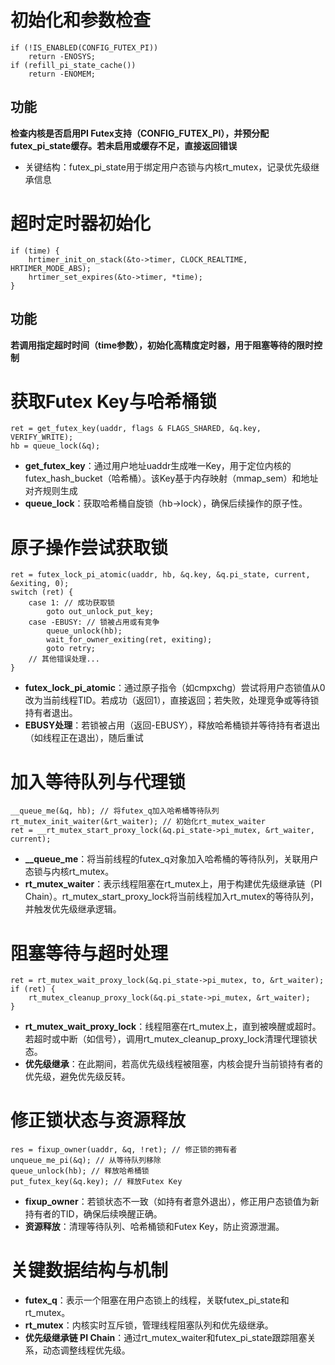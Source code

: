 # 初始化和参数检查
```
if (!IS_ENABLED(CONFIG_FUTEX_PI))
    return -ENOSYS;
if (refill_pi_state_cache())
    return -ENOMEM;
```
## 功能​​
**检查内核是否启用PI Futex支持（CONFIG_FUTEX_PI），并预分配futex_pi_state缓存。若未启用或缓存不足，直接返回错误**

* 关键结构​​：futex_pi_state用于绑定用户态锁与内核rt_mutex，记录优先级继承信息

# 超时定时器初始化​
```
if (time) {
    hrtimer_init_on_stack(&to->timer, CLOCK_REALTIME, HRTIMER_MODE_ABS);
    hrtimer_set_expires(&to->timer, *time);
}
```
## 功能
**若调用指定超时时间（time参数），初始化高精度定时器，用于阻塞等待的限时控制**

# 获取Futex Key与哈希桶锁​
```
ret = get_futex_key(uaddr, flags & FLAGS_SHARED, &q.key, VERIFY_WRITE);
hb = queue_lock(&q);
```
* **get_futex_key​**​：通过用户地址uaddr生成唯一Key，用于定位内核的futex_hash_bucket（哈希桶）。该Key基于内存映射（mmap_sem）和地址对齐规则生成
* **queue_lock**​​：获取哈希桶自旋锁（hb->lock），确保后续操作的原子性。

# 原子操作尝试获取锁​
```
ret = futex_lock_pi_atomic(uaddr, hb, &q.key, &q.pi_state, current, &exiting, 0);
switch (ret) {
    case 1: // 成功获取锁
        goto out_unlock_put_key;
    case -EBUSY: // 锁被占用或有竞争
        queue_unlock(hb);
        wait_for_owner_exiting(ret, exiting);
        goto retry;
    // 其他错误处理...
}
```
* ​**futex_lock_pi_atomic​**​：通过原子指令（如cmpxchg）尝试将用户态锁值从0改为当前线程TID。若成功（返回1），直接返回；若失败，处理竞争或等待锁持有者退出。
* ​​**EBUSY处理​**​：若锁被占用（返回-EBUSY），释放哈希桶锁并等待持有者退出（如线程正在退出），随后重试

# 加入等待队列与代理锁​
```
__queue_me(&q, hb); // 将futex_q加入哈希桶等待队列
rt_mutex_init_waiter(&rt_waiter); // 初始化rt_mutex_waiter
ret = __rt_mutex_start_proxy_lock(&q.pi_state->pi_mutex, &rt_waiter, current);
```
* **__queue_me**​​：将当前线程的futex_q对象加入哈希桶的等待队列，关联用户态锁与内核rt_mutex。
* **rt_mutex_waiter​**​：表示线程阻塞在rt_mutex上，用于构建优先级继承链（PI Chain）。rt_mutex_start_proxy_lock将当前线程加入rt_mutex的等待队列，并触发优先级继承逻辑。

# 阻塞等待与超时处理
```
ret = rt_mutex_wait_proxy_lock(&q.pi_state->pi_mutex, to, &rt_waiter);
if (ret) {
    rt_mutex_cleanup_proxy_lock(&q.pi_state->pi_mutex, &rt_waiter);
}
```

* **​​rt_mutex_wait_proxy_lock**​​：线程阻塞在rt_mutex上，直到被唤醒或超时。若超时或中断（如信号），调用rt_mutex_cleanup_proxy_lock清理代理锁状态。
* **优先级继承​​**：在此期间，若高优先级线程被阻塞，内核会提升当前锁持有者的优先级，避免优先级反转。

# 修正锁状态与资源释放​
```
res = fixup_owner(uaddr, &q, !ret); // 修正锁的拥有者
unqueue_me_pi(&q); // 从等待队列移除
queue_unlock(hb); // 释放哈希桶锁
put_futex_key(&q.key); // 释放Futex Key
```
* **fixup_owner**​​：若锁状态不一致（如持有者意外退出），修正用户态锁值为新持有者的TID，确保后续唤醒正确。
* **​资源释放**​​：清理等待队列、哈希桶锁和Futex Key，防止资源泄漏。

# 关键数据结构与机制
* **futex_q**​​：表示一个阻塞在用户态锁上的线程，关联futex_pi_state和rt_mutex。
* **rt_mutex​​**：内核实时互斥锁，管理线程阻塞队列和优先级继承。
* **优先级继承链 PI Chain**​​：通过rt_mutex_waiter和futex_pi_state跟踪阻塞关系，动态调整线程优先级。